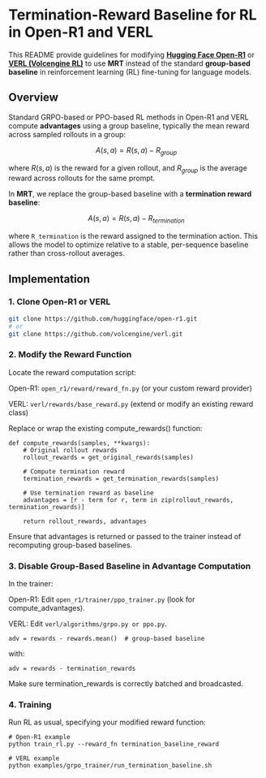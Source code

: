 # Termination-Reward Baseline for RL in Open-R1 and VERL

This README provide guidelines for modifying **[Hugging Face Open-R1](https://github.com/huggingface/open-r1)** or **[VERL (Volcengine RL)](https://github.com/volcengine/verl)** to use **MRT** instead of the standard **group-based baseline** in reinforcement learning (RL) fine-tuning for language models.

## Overview

Standard GRPO-based or PPO-based RL methods in Open-R1 and VERL compute **advantages** using a group baseline, typically the mean reward across sampled rollouts in a group:

$$
A(s, a) = R(s, a) - R_{group}
$$

where $R(s, a)$ is the reward for a given rollout, and $R_{group}$ is the average reward across rollouts for the same prompt.

In **MRT**, we replace the group-based baseline with a **termination reward baseline**:

$$
A(s, a) = R(s, a) - R_{termination}
$$

where `R_termination` is the reward assigned to the termination action. This allows the model to optimize relative to a stable, per-sequence baseline rather than cross-rollout averages.

## Implementation

### 1. Clone Open-R1 or VERL

```bash
git clone https://github.com/huggingface/open-r1.git
# or
git clone https://github.com/volcengine/verl.git
```

### 2. Modify the Reward Function

Locate the reward computation script:

Open-R1: `open_r1/reward/reward_fn.py` (or your custom reward provider)

VERL: `verl/rewards/base_reward.py` (extend or modify an existing reward class)

Replace or wrap the existing compute_rewards() function:

```
def compute_rewards(samples, **kwargs):
    # Original rollout rewards
    rollout_rewards = get_original_rewards(samples)

    # Compute termination reward
    termination_rewards = get_termination_rewards(samples)

    # Use termination reward as baseline
    advantages = [r - term for r, term in zip(rollout_rewards, termination_rewards)]

    return rollout_rewards, advantages
```

Ensure that advantages is returned or passed to the trainer instead of recomputing group-based baselines.

### 3. Disable Group-Based Baseline in Advantage Computation

In the trainer:

Open-R1: Edit `open_r1/trainer/ppo_trainer.py` (look for compute_advantages).

VERL: Edit `verl/algorithms/grpo.py or ppo.py`.

```
adv = rewards - rewards.mean()  # group-based baseline
```

with:

```
adv = rewards - termination_rewards
```

Make sure termination_rewards is correctly batched and broadcasted.

### 4. Training

Run RL as usual, specifying your modified reward function:

```
# Open-R1 example
python train_rl.py --reward_fn termination_baseline_reward

# VERL example
python examples/grpo_trainer/run_termination_baseline.sh
```
